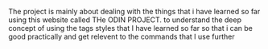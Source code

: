 The project is mainly about dealing with the things that i have learned so far using this website called THe ODIN PROJECT.
to understand the deep concept of using the tags styles that I have learned so far so that i can be good practically and get relevent to the commands that I use further 